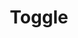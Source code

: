 ---
layout: component.njk
tags: 
    - legacy_components_en
key: toggle-legacy_en
title: Toggle
parent: legacy_components_en
image: legacy/overview/toggle.webp
keywords: 
order: 310
---
